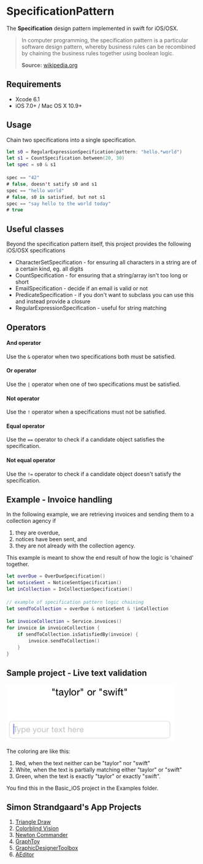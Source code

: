 # SpecificationPattern

The **Specification** design pattern implemented in swift for iOS/OSX.

> In computer programming, the specification pattern is a particular software design pattern, whereby business rules can be recombined by chaining the business rules together using boolean logic.
>
> **Source:** [wikipedia.org](http://en.wikipedia.org/wiki/Specification_pattern)


## Requirements

- Xcode 6.1
- iOS 7.0+ / Mac OS X 10.9+


## Usage

Chain two specifications into a single specification.

```swift
let s0 = RegularExpressionSpecification(pattern: "hello.*world")
let s1 = CountSpecification.between(20, 30)
let spec = s0 & s1

spec == "42"
# false, doesn't satify s0 and s1
spec == "hello world"
# false, s0 is satisfied, but not s1
spec == "say hello to the world today"
# true
```

## Useful classes

Beyond the specification pattern itself, this project provides the following iOS/OSX specifications

* CharacterSetSpecification - for ensuring all characters in a string are of a certain kind, eg. all digits
* CountSpecification - for ensuring that a string/array isn't too long or short
* EmailSpecification - decide if an email is valid or not
* PredicateSpecification - if you don't want to subclass you can use this and instead provide a closure 
* RegularExpressionSpecification - useful for string matching


## Operators

#### And operator

Use the `&` operator when two specifications both must be satisfied.


#### Or operator

Use the `|` operator when one of two specifications must be satisfied.


#### Not operator

Use the `!` operator when a specifications must not be satisfied.


#### Equal operator

Use the `==` operator to check if a candidate object satisfies the specification.


#### Not equal operator

Use the `!=` operator to check if a candidate object doesn't satisfy the specification.



## Example - Invoice handling

In the following example, we are retrieving invoices and sending them to a collection agency if

1. they are overdue,
2. notices have been sent, and
3. they are not already with the collection agency.

This example is meant to show the end result of how the logic is 'chained' together.

```swift
let overDue = OverDueSpecification()
let noticeSent = NoticeSentSpecification()
let inCollection = InCollectionSpecification()

// example of specification pattern logic chaining
let sendToCollection = overDue & noticeSent & !inCollection

let invoiceCollection = Service.invoices()
for invoice in invoiceCollection {
    if sendToCollection.isSatisfiedBy(invoice) {
        invoice.sendToCollection()
    }
}
```

## Sample project - Live text validation

![](example0.gif)

The coloring are like this:

1. Red, when the text neither can be "taylor" nor "swift"
2. White, when the text is partially matching either "taylor" or "swift"
3. Green, when the text is exactly "taylor" or exactly "swift".

You find this in the Basic_iOS project in the Examples folder.


## Simon Strandgaard's App Projects

1. [Triangle Draw](http://www.triangledraw.com/)
2. [Colorblind Vision](https://itunes.apple.com/dk/app/colorblind-vision/id401516863?mt=8)
3. [Newton Commander](https://github.com/neoneye/newton-commander)
4. [GraphToy](https://github.com/neoneye/GraphToy)
5. [GraphicDesignerToolbox](http://graphicdesignertoolbox.com/)
6. [AEditor](https://github.com/neoneye/aeditor)
